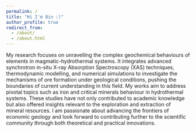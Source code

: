 ```yaml
---
permalink: /
title: "Hi I'm Bin :)"
author_profile: true
redirect_from: 
  - /about/
  - /about.html
---
```


<p>My research focuses on unravelling the complex geochemical behaviours of elements in magmatic-hydrothermal systems. It integrates advanced synchrotron in-situ X-ray Absorption Spectroscopy (XAS) techniques, thermodynamic modelling, and numerical simulations to investigate the mechanisms of ore formation under geological conditions, pushing the boundaries of current understanding in this field. My works aim to address pivotal topics such as iron and critical minerals behaviour in hydrothermal systems. These studies have not only contributed to academic knowledge but also offered insights relevant to the exploration and extraction of mineral resources. I am passionate about advancing the frontiers of economic geology and look forward to contributing further to the scientific community through both theoretical and practical innovations.</p>

